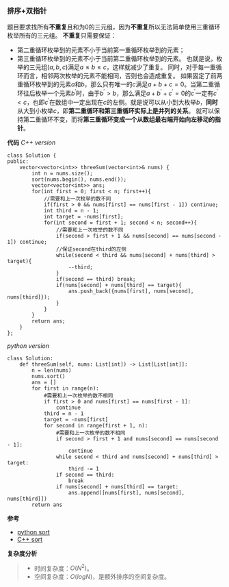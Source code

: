 ### 排序+双指针
题目要求找所有**不重复**且和为0的三元组，因为**不重复**所以无法简单使用三重循环枚举所有的三元组。
**不重复**只需要保证：
- 第二重循环枚举到的元素不小于当前第一重循环枚举到的元素；
- 第三重循环枚举到的元素不小于当前第二重循环枚举到的元素。
也就是说，枚举的三元组$(a,b,c)$满足$a \le b \le c$，这样就减少了重复。
同时，对于每一重循环而言，相邻两次枚举的元素不能相同，否则也会造成重复。
如果固定了前两重循环枚举到的元素$a$和$b$，那么只有唯一的$c$满足$a+b+c=0$。当第二重循环往后枚举一个元素$b^{\prime}$时，由于$b^{\prime}>b$，那么满足$a+b^{\prime}+c^{\prime}=0$的$c^{\prime}$一定有$c^{\prime}<c$，也即$c^{\prime}$在数组中一定出现在$c$的左侧。就是说可以从小到大枚举$b$，**同时**从大到小枚举$c$，即**第二重循环和第三重循环实际上是并列的关系**。
就可以保持第二重循环不变，而将**第三重循环变成一个从数组最右端开始向左移动的指针**。

**代码**
*C++ version*
```
class Solution {
public:
    vector<vector<int>> threeSum(vector<int>& nums) {
        int n = nums.size();
        sort(nums.begin(), nums.end());
        vector<vector<int>> ans;
        for(int first = 0; first < n; first++){
            //需要和上一次枚举的数不同
            if(first > 0 && nums[first] == nums[first - 1]) continue;
            int third = n - 1;
            int target = -nums[first];
            for(int second = first + 1; second < n; second++){
                //需要和上一次枚举的数不同
                if(second > first + 1 && nums[second] == nums[second - 1]) continue;
                //保证second在third的左侧
                while(second < third && nums[second] + nums[third] > target){
                    --third;
                }
                if(second == third) break;
                if(nums[second] + nums[third] == target){
                    ans.push_back({nums[first], nums[second], nums[third]});
                }
            }
        }
        return ans;
    }
};
```
*python version*
```
class Solution:
    def threeSum(self, nums: List[int]) -> List[List[int]]:
        n = len(nums)
        nums.sort()
        ans = []
        for first in range(n):
            #需要和上一次枚举的数不相同
            if first > 0 and nums[first] == nums[first - 1]:
                continue
            third = n - 1
            target = -nums[first]
            for second in range(first + 1, n):
                #需要和上一次枚举的数不相同
                if second > first + 1 and nums[second] == nums[second - 1]:
                    continue
                while second < third and nums[second] + nums[third] > target:
                    third -= 1
                if second == third:
                    break
                if nums[second] + nums[third] == target:
                    ans.append([nums[first], nums[second], nums[third]])
        return ans
```
**参考**
- [python sort](https://www.freecodecamp.org/news/python-sort-how-to-sort-a-list-in-python/)
- [C++ sort](https://cplusplus.com/reference/algorithm/sort/)

**复杂度分析**
> - 时间复杂度：$O(N^2)$。
> - 空间复杂度：$O(logN)$，是额外排序的空间复杂度。